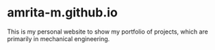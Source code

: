 # amrita-m.github.io

This is my personal website to show my portfolio of projects, which are primarily in mechanical engineering.